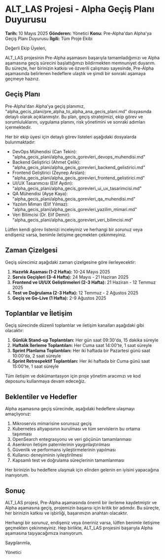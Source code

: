 # ALT_LAS Projesi - Alpha Geçiş Planı Duyurusu

**Tarih:** 10 Mayıs 2025
**Gönderen:** Yönetici
**Konu:** Pre-Alpha'dan Alpha'ya Geçiş Planı Duyurusu
**İlgili:** Tüm Proje Ekibi

Değerli Ekip Üyeleri,

ALT_LAS projesinin Pre-Alpha aşamasını başarıyla tamamladığımızı ve Alpha aşamasına geçiş sürecini başlattığımızı bildirmekten memnuniyet duyarım. Bu süreçte, her birinizin katkısı ve özverili çalışması sayesinde, Pre-Alpha aşamasında belirlenen hedeflere ulaştık ve şimdi bir sonraki aşamaya geçmeye hazırız.

## Geçiş Planı

Pre-Alpha'dan Alpha'ya geçiş planımız, "alpha_gecis_plani/pre_alpha_to_alpha_ana_gecis_plani.md" dosyasında detaylı olarak açıklanmıştır. Bu plan, geçiş stratejimizi, ekip görev ve sorumluluklarını, uygulama planını, risk yönetimini ve sonraki adımları içermektedir.

Her bir ekip üyesi için detaylı görev listeleri aşağıdaki dosyalarda bulunmaktadır:

- DevOps Mühendisi (Can Tekin): "alpha_gecis_plani/alpha_gecis_gorevleri_devops_muhendisi.md"
- Backend Geliştirici (Ahmet Çelik): "alpha_gecis_plani/alpha_gecis_gorevleri_backend_gelistirici.md"
- Frontend Geliştirici (Zeynep Arslan): "alpha_gecis_plani/alpha_gecis_gorevleri_frontend_gelistirici.md"
- UI/UX Tasarımcısı (Elif Aydın): "alpha_gecis_plani/alpha_gecis_gorevleri_ui_ux_tasarimcisi.md"
- QA Mühendisi (Ayşe Kaya): "alpha_gecis_plani/alpha_gecis_gorevleri_qa_muhendisi.md"
- Yazılım Mimarı (Elif Yılmaz): "alpha_gecis_plani/alpha_gecis_gorevleri_yazilim_mimari.md"
- Veri Bilimcisi (Dr. Elif Demir): "alpha_gecis_plani/alpha_gecis_gorevleri_veri_bilimcisi.md"

Lütfen kendi görev listenizi inceleyiniz ve herhangi bir sorunuz veya endişeniz varsa, benimle iletişime geçmekten çekinmeyiniz.

## Zaman Çizelgesi

Geçiş sürecimiz aşağıdaki zaman çizelgesine göre ilerleyecektir:

1. **Hazırlık Aşaması (1-2 Hafta):** 10-24 Mayıs 2025
2. **Servis Geçişleri (3-4 Hafta):** 24 Mayıs - 21 Haziran 2025
3. **Frontend ve UI/UX Geliştirmeleri (2-3 Hafta):** 21 Haziran - 12 Temmuz 2025
4. **Test ve Doğrulama (2-3 Hafta):** 12 Temmuz - 2 Ağustos 2025
5. **Geçiş ve Go-Live (1 Hafta):** 2-9 Ağustos 2025

## Toplantılar ve İletişim

Geçiş sürecinde düzenli toplantılar ve iletişim kanalları aşağıdaki gibi olacaktır:

1. **Günlük Stand-up Toplantıları:** Her gün saat 09:30'da, 15 dakika süreyle
2. **Haftalık İlerleme Toplantıları:** Her Cuma saat 14:00'te, 1 saat süreyle
3. **Sprint Planlama Toplantıları:** Her iki haftada bir Pazartesi günü saat 10:00'da, 2 saat süreyle
4. **Sprint Retrospektif Toplantıları:** Her iki haftada bir Cuma günü saat 15:00'te, 1 saat süreyle

Tüm iletişim ve dokümantasyon için proje yönetim aracımızı ve kod deposunu kullanmaya devam edeceğiz.

## Beklentiler ve Hedefler

Alpha aşamasına geçiş sürecinde, aşağıdaki hedeflere ulaşmayı amaçlıyoruz:

1. Mikroservis mimarisine sorunsuz geçiş
2. Kubernetes altyapısının kurulması ve tüm servislerin bu ortama taşınması
3. OpenSearch entegrasyonu ve veri göçünün tamamlanması
4. Asenkron iletişim paternlerinin yaygınlaştırılması
5. Güvenlik ve performans iyileştirmelerinin yapılması
6. Kullanıcı deneyiminin iyileştirilmesi
7. Kapsamlı test ve doğrulama süreçlerinin tamamlanması

Her birinizin bu hedeflere ulaşmak için elinden gelenin en iyisini yapacağına inanıyorum.

## Sonuç

ALT_LAS projesi, Pre-Alpha aşamasında önemli bir ilerleme kaydetmiştir ve Alpha aşamasına geçiş, projemizin başarısı için kritik bir adımdır. Bu süreçte, her birinizin katkısı ve işbirliği, başarımızın anahtarı olacaktır.

Herhangi bir sorunuz, endişeniz veya öneriniz varsa, lütfen benimle iletişime geçmekten çekinmeyiniz. Hep birlikte, ALT_LAS projesini başarıyla Alpha aşamasına taşıyacağımıza inanıyorum.

Saygılarımla,

Yönetici